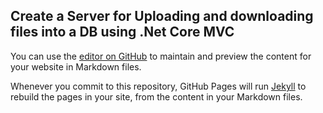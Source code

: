 ## Create a Server for Uploading and downloading files into a DB using .Net Core MVC
You can use the [editor on GitHub](https://github.com/Ben-Malik/upload-files-dot-net-core/edit/master/docs/index.md) to maintain and preview the content for your website in Markdown files.

Whenever you commit to this repository, GitHub Pages will run [Jekyll](https://jekyllrb.com/) to rebuild the pages in your site, from the content in your Markdown files.

